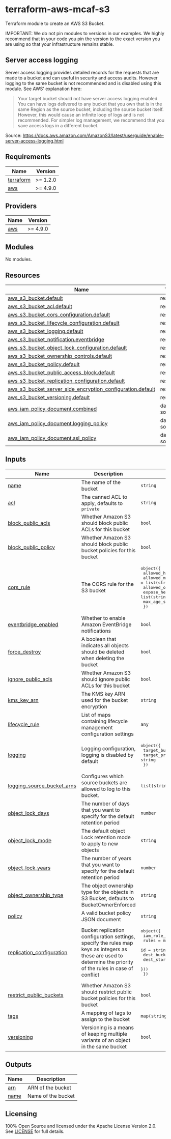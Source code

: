 # terraform-aws-mcaf-s3

Terraform module to create an AWS S3 Bucket.

IMPORTANT: We do not pin modules to versions in our examples. We highly recommend that in your code you pin the version to the exact version you are using so that your infrastructure remains stable.

## Server access logging

Server access logging provides detailed records for the requests that are made to a bucket and can useful in security and access audits. However logging to the same bucket is not recommended and is disabled using this module. See AWS' explanation here:

> Your target bucket should not have server access logging enabled. You can have logs delivered to any bucket that you own that is in the same Region as the source bucket, including the source bucket itself. However, this would cause an infinite loop of logs and is not recommended. For simpler log management, we recommend that you save access logs in a different bucket.

Source: <https://docs.aws.amazon.com/AmazonS3/latest/userguide/enable-server-access-logging.html>

<!-- BEGIN_TF_DOCS -->
## Requirements

| Name | Version |
|------|---------|
| <a name="requirement_terraform"></a> [terraform](#requirement\_terraform) | >= 1.2.0 |
| <a name="requirement_aws"></a> [aws](#requirement\_aws) | >= 4.9.0 |

## Providers

| Name | Version |
|------|---------|
| <a name="provider_aws"></a> [aws](#provider\_aws) | >= 4.9.0 |

## Modules

No modules.

## Resources

| Name | Type |
|------|------|
| [aws_s3_bucket.default](https://registry.terraform.io/providers/hashicorp/aws/latest/docs/resources/s3_bucket) | resource |
| [aws_s3_bucket_acl.default](https://registry.terraform.io/providers/hashicorp/aws/latest/docs/resources/s3_bucket_acl) | resource |
| [aws_s3_bucket_cors_configuration.default](https://registry.terraform.io/providers/hashicorp/aws/latest/docs/resources/s3_bucket_cors_configuration) | resource |
| [aws_s3_bucket_lifecycle_configuration.default](https://registry.terraform.io/providers/hashicorp/aws/latest/docs/resources/s3_bucket_lifecycle_configuration) | resource |
| [aws_s3_bucket_logging.default](https://registry.terraform.io/providers/hashicorp/aws/latest/docs/resources/s3_bucket_logging) | resource |
| [aws_s3_bucket_notification.eventbridge](https://registry.terraform.io/providers/hashicorp/aws/latest/docs/resources/s3_bucket_notification) | resource |
| [aws_s3_bucket_object_lock_configuration.default](https://registry.terraform.io/providers/hashicorp/aws/latest/docs/resources/s3_bucket_object_lock_configuration) | resource |
| [aws_s3_bucket_ownership_controls.default](https://registry.terraform.io/providers/hashicorp/aws/latest/docs/resources/s3_bucket_ownership_controls) | resource |
| [aws_s3_bucket_policy.default](https://registry.terraform.io/providers/hashicorp/aws/latest/docs/resources/s3_bucket_policy) | resource |
| [aws_s3_bucket_public_access_block.default](https://registry.terraform.io/providers/hashicorp/aws/latest/docs/resources/s3_bucket_public_access_block) | resource |
| [aws_s3_bucket_replication_configuration.default](https://registry.terraform.io/providers/hashicorp/aws/latest/docs/resources/s3_bucket_replication_configuration) | resource |
| [aws_s3_bucket_server_side_encryption_configuration.default](https://registry.terraform.io/providers/hashicorp/aws/latest/docs/resources/s3_bucket_server_side_encryption_configuration) | resource |
| [aws_s3_bucket_versioning.default](https://registry.terraform.io/providers/hashicorp/aws/latest/docs/resources/s3_bucket_versioning) | resource |
| [aws_iam_policy_document.combined](https://registry.terraform.io/providers/hashicorp/aws/latest/docs/data-sources/iam_policy_document) | data source |
| [aws_iam_policy_document.logging_policy](https://registry.terraform.io/providers/hashicorp/aws/latest/docs/data-sources/iam_policy_document) | data source |
| [aws_iam_policy_document.ssl_policy](https://registry.terraform.io/providers/hashicorp/aws/latest/docs/data-sources/iam_policy_document) | data source |

## Inputs

| Name | Description | Type | Default | Required |
|------|-------------|------|---------|:--------:|
| <a name="input_name"></a> [name](#input\_name) | The name of the bucket | `string` | n/a | yes |
| <a name="input_acl"></a> [acl](#input\_acl) | The canned ACL to apply, defaults to `private` | `string` | `"private"` | no |
| <a name="input_block_public_acls"></a> [block\_public\_acls](#input\_block\_public\_acls) | Whether Amazon S3 should block public ACLs for this bucket | `bool` | `true` | no |
| <a name="input_block_public_policy"></a> [block\_public\_policy](#input\_block\_public\_policy) | Whether Amazon S3 should block public bucket policies for this bucket | `bool` | `true` | no |
| <a name="input_cors_rule"></a> [cors\_rule](#input\_cors\_rule) | The CORS rule for the S3 bucket | <pre>object({<br>    allowed_headers = list(string)<br>    allowed_methods = list(string)<br>    allowed_origins = list(string)<br>    expose_headers  = list(string)<br>    max_age_seconds = number<br>  })</pre> | `null` | no |
| <a name="input_eventbridge_enabled"></a> [eventbridge\_enabled](#input\_eventbridge\_enabled) | Whether to enable Amazon EventBridge notifications | `bool` | `false` | no |
| <a name="input_force_destroy"></a> [force\_destroy](#input\_force\_destroy) | A boolean that indicates all objects should be deleted when deleting the bucket | `bool` | `false` | no |
| <a name="input_ignore_public_acls"></a> [ignore\_public\_acls](#input\_ignore\_public\_acls) | Whether Amazon S3 should ignore public ACLs for this bucket | `bool` | `true` | no |
| <a name="input_kms_key_arn"></a> [kms\_key\_arn](#input\_kms\_key\_arn) | The KMS key ARN used for the bucket encryption | `string` | `null` | no |
| <a name="input_lifecycle_rule"></a> [lifecycle\_rule](#input\_lifecycle\_rule) | List of maps containing lifecycle management configuration settings | `any` | `[]` | no |
| <a name="input_logging"></a> [logging](#input\_logging) | Logging configuration, logging is disabled by default | <pre>object({<br>    target_bucket = string<br>    target_prefix = string<br>  })</pre> | `null` | no |
| <a name="input_logging_source_bucket_arns"></a> [logging\_source\_bucket\_arns](#input\_logging\_source\_bucket\_arns) | Configures which source buckets are allowed to log to this bucket. | `list(string)` | `[]` | no |
| <a name="input_object_lock_days"></a> [object\_lock\_days](#input\_object\_lock\_days) | The number of days that you want to specify for the default retention period | `number` | `null` | no |
| <a name="input_object_lock_mode"></a> [object\_lock\_mode](#input\_object\_lock\_mode) | The default object Lock retention mode to apply to new objects | `string` | `null` | no |
| <a name="input_object_lock_years"></a> [object\_lock\_years](#input\_object\_lock\_years) | The number of years that you want to specify for the default retention period | `number` | `null` | no |
| <a name="input_object_ownership_type"></a> [object\_ownership\_type](#input\_object\_ownership\_type) | The object ownership type for the objects in S3 Bucket, defaults to BucketOwnerEnforced | `string` | `"BucketOwnerEnforced"` | no |
| <a name="input_policy"></a> [policy](#input\_policy) | A valid bucket policy JSON document | `string` | `null` | no |
| <a name="input_replication_configuration"></a> [replication\_configuration](#input\_replication\_configuration) | Bucket replication configuration settings, specify the rules map keys as integers as these are used to determine the priority of the rules in case of conflict | <pre>object({<br>    iam_role_arn = string<br>    rules = map(object({<br>      id                 = string<br>      dest_bucket        = string<br>      dest_storage_class = string<br>    }))<br>  })</pre> | `null` | no |
| <a name="input_restrict_public_buckets"></a> [restrict\_public\_buckets](#input\_restrict\_public\_buckets) | Whether Amazon S3 should restrict public bucket policies for this bucket | `bool` | `true` | no |
| <a name="input_tags"></a> [tags](#input\_tags) | A mapping of tags to assign to the bucket | `map(string)` | `{}` | no |
| <a name="input_versioning"></a> [versioning](#input\_versioning) | Versioning is a means of keeping multiple variants of an object in the same bucket | `bool` | `false` | no |

## Outputs

| Name | Description |
|------|-------------|
| <a name="output_arn"></a> [arn](#output\_arn) | ARN of the bucket |
| <a name="output_name"></a> [name](#output\_name) | Name of the bucket |
<!-- END_TF_DOCS -->

## Licensing

100% Open Source and licensed under the Apache License Version 2.0. See [LICENSE](https://github.com/schubergphilis/terraform-aws-mcaf-s3/blob/master/LICENSE) for full details.
